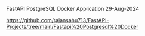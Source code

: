 FastAPI PostgreSQL Docker Application
29-Aug-2024

https://github.com/rajansahu713/FastAPI-Projects/tree/main/Fastapi%20Postgresql%20Docker